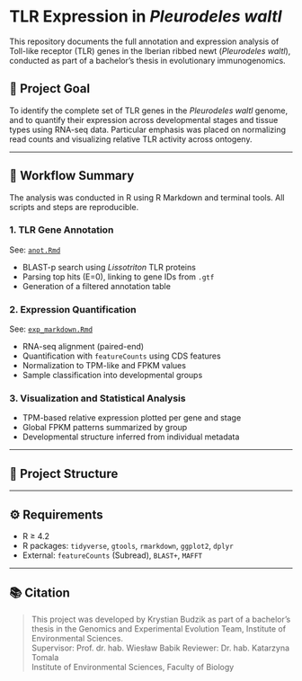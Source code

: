 # TLR Expression in *Pleurodeles waltl*

This repository documents the full annotation and expression analysis of Toll-like receptor (TLR) genes in the Iberian ribbed newt (*Pleurodeles waltl*), conducted as part of a bachelor’s thesis in evolutionary immunogenomics.

## 🎯 Project Goal

To identify the complete set of TLR genes in the *Pleurodeles waltl* genome, and to quantify their expression across developmental stages and tissue types using RNA-seq data. Particular emphasis was placed on normalizing read counts and visualizing relative TLR activity across ontogeny.

---

## 🧪 Workflow Summary

The analysis was conducted in R using R Markdown and terminal tools. All scripts and steps are reproducible.

### 1. **TLR Gene Annotation**  
See: [`anot.Rmd`](./anot.Rmd)  
- BLAST-p search using *Lissotriton* TLR proteins  
- Parsing top hits (E=0), linking to gene IDs from `.gtf`  
- Generation of a filtered annotation table

### 2. **Expression Quantification**  
See: [`exp_markdown.Rmd`](./exp_markdown.Rmd)  
- RNA-seq alignment (paired-end)  
- Quantification with `featureCounts` using CDS features  
- Normalization to TPM-like and FPKM values  
- Sample classification into developmental groups

### 3. **Visualization and Statistical Analysis**  
- TPM-based relative expression plotted per gene and stage  
- Global FPKM patterns summarized by group  
- Developmental structure inferred from individual metadata

---

## 📁 Project Structure

---

## ⚙️ Requirements

- R ≥ 4.2  
- R packages: `tidyverse`, `gtools`, `rmarkdown`, `ggplot2`, `dplyr`
- External: `featureCounts` (Subread), `BLAST+`, `MAFFT`

---

## 📚 Citation

> This project was developed by Krystian Budzik as part of a bachelor’s thesis in the Genomics and Experimental Evolution Team, Institute of Environmental Sciences.  
> Supervisor: Prof. dr. hab. Wiesław Babik
> Reviewer: Dr. hab. Katarzyna Tomala  
> Institute of Environmental Sciences, Faculty of Biology
